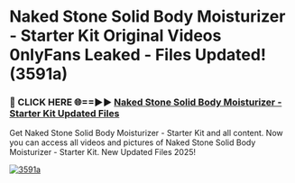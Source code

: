 # Naked Stone Solid Body Moisturizer - Starter Kit Original Videos 0nlyFans Leaked - Files Updated! (3591a)

<h3>🔴 CLICK HERE 🌐==►► <a href="https://tinyurl.com/yckcrads" rel="nofollow">Naked Stone Solid Body Moisturizer - Starter Kit Updated Files</a></h3>

Get Naked Stone Solid Body Moisturizer - Starter Kit and all content. Now you can access all videos and pictures of Naked Stone Solid Body Moisturizer - Starter Kit. New Updated Files 2025!

[![3591a](https://i.imgur.com/hpKpOFt.gif)](https://tinyurl.com/yckcrads)
